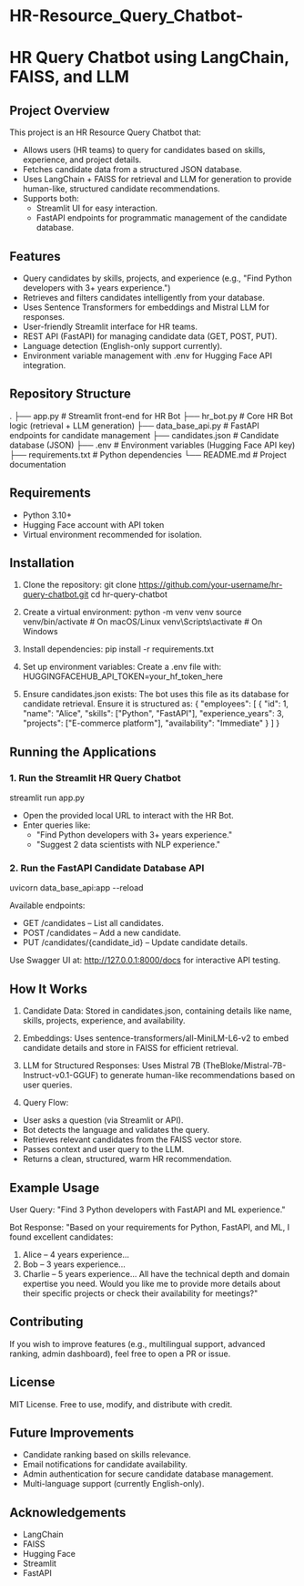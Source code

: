 # HR-Resource_Query_Chatbot-

# HR Query Chatbot using LangChain, FAISS, and LLM

## Project Overview

This project is an HR Resource Query Chatbot that:
- Allows users (HR teams) to query for candidates based on skills, experience, and project details.
- Fetches candidate data from a structured JSON database.
- Uses LangChain + FAISS for retrieval and LLM for generation to provide human-like, structured candidate recommendations.
- Supports both:
  - Streamlit UI for easy interaction.
  - FastAPI endpoints for programmatic management of the candidate database.

## Features

- Query candidates by skills, projects, and experience (e.g., "Find Python developers with 3+ years experience.")
- Retrieves and filters candidates intelligently from your database.
- Uses Sentence Transformers for embeddings and Mistral LLM for responses.
- User-friendly Streamlit interface for HR teams.
- REST API (FastAPI) for managing candidate data (GET, POST, PUT).
- Language detection (English-only support currently).
- Environment variable management with .env for Hugging Face API integration.

## Repository Structure

.
├── app.py                  # Streamlit front-end for HR Bot
├── hr_bot.py               # Core HR Bot logic (retrieval + LLM generation)
├── data_base_api.py        # FastAPI endpoints for candidate management
├── candidates.json         # Candidate database (JSON)
├── .env                    # Environment variables (Hugging Face API key)
├── requirements.txt        # Python dependencies
└── README.md               # Project documentation

## Requirements

- Python 3.10+
- Hugging Face account with API token
- Virtual environment recommended for isolation.

## Installation

1. Clone the repository:
git clone https://github.com/your-username/hr-query-chatbot.git
cd hr-query-chatbot

2. Create a virtual environment:
python -m venv venv
source venv/bin/activate       # On macOS/Linux
venv\Scripts\activate          # On Windows

3. Install dependencies:
pip install -r requirements.txt

4. Set up environment variables:
Create a .env file with:
HUGGINGFACEHUB_API_TOKEN=your_hf_token_here

5. Ensure candidates.json exists:
The bot uses this file as its database for candidate retrieval. Ensure it is structured as:
{
  "employees": [
    {
      "id": 1,
      "name": "Alice",
      "skills": ["Python", "FastAPI"],
      "experience_years": 3,
      "projects": ["E-commerce platform"],
      "availability": "Immediate"
    }
  ]
}

## Running the Applications

### 1. Run the Streamlit HR Query Chatbot

streamlit run app.py

- Open the provided local URL to interact with the HR Bot.
- Enter queries like:
  - "Find Python developers with 3+ years experience."
  - "Suggest 2 data scientists with NLP experience."

### 2. Run the FastAPI Candidate Database API

uvicorn data_base_api:app --reload

Available endpoints:

- GET /candidates – List all candidates.
- POST /candidates – Add a new candidate.
- PUT /candidates/{candidate_id} – Update candidate details.

Use Swagger UI at:
http://127.0.0.1:8000/docs
for interactive API testing.

## How It Works

1. Candidate Data:
Stored in candidates.json, containing details like name, skills, projects, experience, and availability.

2. Embeddings:
Uses sentence-transformers/all-MiniLM-L6-v2 to embed candidate details and store in FAISS for efficient retrieval.

3. LLM for Structured Responses:
Uses Mistral 7B (TheBloke/Mistral-7B-Instruct-v0.1-GGUF) to generate human-like recommendations based on user queries.

4. Query Flow:
- User asks a question (via Streamlit or API).
- Bot detects the language and validates the query.
- Retrieves relevant candidates from the FAISS vector store.
- Passes context and user query to the LLM.
- Returns a clean, structured, warm HR recommendation.

## Example Usage

User Query:
"Find 3 Python developers with FastAPI and ML experience."

Bot Response:
"Based on your requirements for Python, FastAPI, and ML, I found excellent candidates:
1) Alice – 4 years experience...
2) Bob – 3 years experience...
3) Charlie – 5 years experience...
All have the technical depth and domain expertise you need. Would you like me to provide more details about their specific projects or check their availability for meetings?"

## Contributing

If you wish to improve features (e.g., multilingual support, advanced ranking, admin dashboard), feel free to open a PR or issue.

## License

MIT License.
Free to use, modify, and distribute with credit.

## Future Improvements

- Candidate ranking based on skills relevance.
- Email notifications for candidate availability.
- Admin authentication for secure candidate database management.
- Multi-language support (currently English-only).

## Acknowledgements

- LangChain
- FAISS
- Hugging Face
- Streamlit
- FastAPI
